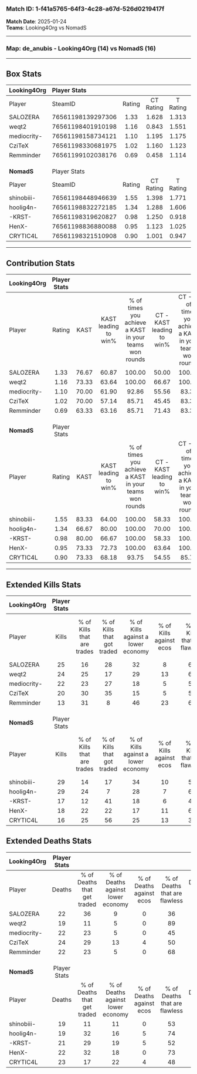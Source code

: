 ### Match ID: 1-f41a5765-64f3-4c28-a67d-526d0219417f  
**Match Date**: 2025-01-24  
**Teams**: Looking4Org vs NomadS  

---  

### **Map**: de_anubis - Looking4Org (14) vs NomadS (16)  
---  

## Box Stats  

| **Looking4Org** | Player Stats      |        |           |          |       |       |       |         |        |      |     |
| :- | :- | :-: | :-: | :-: | :-: | :-: | :-: | :-: | :-: | :-: | :-: |
| Player          | SteamID           | Rating | CT Rating | T Rating | KAST  |  ADR  | Kills | Assists | Deaths | K/D  | HS% |
| SALOZERA        | 76561198139297306 |  1.33  |   1.628   |  1.313   | 76.67 | 103.9 |  25   |   13    |   22   | 1.14 | 48  |
| weqt2           | 76561198401910198 |  1.16  |   0.843   |  1.551   | 73.33 | 64.7  |  24   |    1    |   19   | 1.26 | 37  |
| mediocrity-     | 76561198158734121 |  1.10  |   1.195   |  1.175   | 70.00 | 82.5  |  22   |    5    |   22   | 1.00 | 63  |
| CziTeX          | 76561198330681975 |  1.02  |   1.160   |  1.123   | 70.00 | 84.0  |  20   |    8    |   24   | 0.83 | 55  |
| Remminder       | 76561199102038176 |  0.69  |   0.458   |  1.114   | 63.33 | 52.3  |  13   |    6    |   22   | 0.59 | 38  |
|                 |                   |        |           |          |       |       |       |         |        |      |     |
|                 |                   |        |           |          |       |       |       |         |        |      |     |
|                 |                   |        |           |          |       |       |       |         |        |      |     |
| **NomadS**      | Player Stats      |        |           |          |       |       |       |         |        |      |     |
| Player          | SteamID           | Rating | CT Rating | T Rating | KAST  |  ADR  | Kills | Assists | Deaths | K/D  | HS% |
| shinobiii-      | 76561198448946639 |  1.55  |   1.398   |  1.771   | 83.33 | 106.6 |  29   |   12    |   19   | 1.53 | 51  |
| hoolig4n-       | 76561198832272185 |  1.34  |   1.288   |  1.606   | 66.67 | 83.2  |  29   |    8    |   19   | 1.53 | 41  |
| -KRST-          | 76561198319620827 |  0.98  |   1.250   |  0.918   | 80.00 | 62.1  |  17   |    5    |   21   | 0.81 | 23  |
| HenX-           | 76561198836880088 |  0.95  |   1.123   |  1.025   | 73.33 | 63.9  |  18   |    6    |   22   | 0.82 | 66  |
| CRYTIC4L        | 76561198321510908 |  0.90  |   1.001   |  0.947   | 73.33 | 71.1  |  16   |    8    |   23   | 0.70 | 68  |
---  

## Contribution Stats  

| **Looking4Org** | Player Stats |       |                      |                                                        |                           |                                                             |                          |                                                            |
| :- | :-: | :-: | :-: | :-: | :-: | :-: | :-: | :-: |
| Player          |    Rating    | KAST  | KAST leading to win% | % of times you achieve a KAST in your teams won rounds | CT - KAST leading to win% | CT - % of times you achieve a KAST in your teams won rounds | T - KAST leading to win% | T - % of times you achieve a KAST in your teams won rounds |
| SALOZERA        |     1.33     | 76.67 |        60.87         |                         100.00                         |           50.00           |                           100.00                            |          72.73           |                           100.00                           |
| weqt2           |     1.16     | 73.33 |        63.64         |                         100.00                         |           66.67           |                           100.00                            |          61.54           |                           100.00                           |
| mediocrity-     |     1.10     | 70.00 |        61.90         |                         92.86                          |           55.56           |                            83.33                            |          66.67           |                           100.00                           |
| CziTeX          |     1.02     | 70.00 |        57.14         |                         85.71                          |           45.45           |                            83.33                            |          70.00           |                           87.50                            |
| Remminder       |     0.69     | 63.33 |        63.16         |                         85.71                          |           71.43           |                            83.33                            |          58.33           |                           87.50                            |
|                 |              |       |                      |                                                        |                           |                                                             |                          |                                                            |
|                 |              |       |                      |                                                        |                           |                                                             |                          |                                                            |
|                 |              |       |                      |                                                        |                           |                                                             |                          |                                                            |
| **NomadS**      | Player Stats |       |                      |                                                        |                           |                                                             |                          |                                                            |
| Player          |    Rating    | KAST  | KAST leading to win% | % of times you achieve a KAST in your teams won rounds | CT - KAST leading to win% | CT - % of times you achieve a KAST in your teams won rounds | T - KAST leading to win% | T - % of times you achieve a KAST in your teams won rounds |
| shinobiii-      |     1.55     | 83.33 |        64.00         |                         100.00                         |           58.33           |                           100.00                            |          69.23           |                           100.00                           |
| hoolig4n-       |     1.34     | 66.67 |        80.00         |                         100.00                         |           70.00           |                           100.00                            |          90.00           |                           100.00                           |
| -KRST-          |     0.98     | 80.00 |        66.67         |                         100.00                         |           58.33           |                           100.00                            |          75.00           |                           100.00                           |
| HenX-           |     0.95     | 73.33 |        72.73         |                         100.00                         |           63.64           |                           100.00                            |          81.82           |                           100.00                           |
| CRYTIC4L        |     0.90     | 73.33 |        68.18         |                         93.75                          |           54.55           |                            85.71                            |          81.82           |                           100.00                           |
---  

## Extended Kills Stats  

| **Looking4Org** | Player Stats |                            |                            |                                    |                         |                              |                                 |                                       |                    |           |
| :- | :-: | :-: | :-: | :-: | :-: | :-: | :-: | :-: | :-: | :-: |
| Player          |    Kills     | % of Kills that are trades | % of Kills that got traded | % of Kills against a lower economy | % of Kills against ecos | % of Kills that are flawless | % of Kills that are close duels | % of Kills that are assisted by flash | Pistol Round Kills | AWP Kills |
| SALOZERA        |      25      |             16             |             28             |                 32                 |            8            |              64              |                0                |                   0                   |         1          |     0     |
| weqt2           |      24      |             25             |             17             |                 29                 |           13            |              67              |                8                |                   0                   |         2          |    15     |
| mediocrity-     |      22      |             23             |             27             |                 18                 |            5            |              55              |               18                |                   0                   |         0          |     0     |
| CziTeX          |      20      |             30             |             35             |                 15                 |            5            |              50              |                5                |                   0                   |         2          |     0     |
| Remminder       |      13      |             31             |             8              |                 46                 |           23            |              62              |                8                |                   0                   |         0          |     0     |
|                 |              |                            |                            |                                    |                         |                              |                                 |                                       |                    |           |
|                 |              |                            |                            |                                    |                         |                              |                                 |                                       |                    |           |
|                 |              |                            |                            |                                    |                         |                              |                                 |                                       |                    |           |
| **NomadS**      | Player Stats |                            |                            |                                    |                         |                              |                                 |                                       |                    |           |
| Player          |    Kills     | % of Kills that are trades | % of Kills that got traded | % of Kills against a lower economy | % of Kills against ecos | % of Kills that are flawless | % of Kills that are close duels | % of Kills that are assisted by flash | Pistol Round Kills | AWP Kills |
| shinobiii-      |      29      |             14             |             17             |                 34                 |           10            |              55              |                7                |                   3                   |         0          |     0     |
| hoolig4n-       |      29      |             24             |             7              |                 28                 |            7            |              69              |                3                |                   3                   |         5          |    11     |
| -KRST-          |      17      |             12             |             41             |                 18                 |            6            |              47              |               18                |                  18                   |         0          |     1     |
| HenX-           |      18      |             22             |             22             |                 17                 |           11            |              67              |               17                |                   0                   |         2          |     0     |
| CRYTIC4L        |      16      |             25             |             56             |                 25                 |           13            |              38              |               13                |                   6                   |         3          |     0     |
## Extended Deaths Stats  

| **Looking4Org** | Player Stats |                             |                                   |                          |                               |                            |                           |               |
| :- | :-: | :-: | :-: | :-: | :-: | :-: | :-: | :-: |
| Player          |    Deaths    | % of Deaths that get traded | % of Deaths against lower economy | % of Deaths against ecos | % of Deaths that are flawless | % of Deaths that are close | % of Deaths while blinded | Deaths to AWP |
| SALOZERA        |      22      |             36              |                 9                 |            0             |              36               |             18             |             0             |       1       |
| weqt2           |      19      |             11              |                 5                 |            0             |              89               |             0              |             0             |       4       |
| mediocrity-     |      22      |             23              |                 5                 |            0             |              45               |             5              |             9             |       5       |
| CziTeX          |      24      |             29              |                13                 |            4             |              50               |             21             |            13             |       0       |
| Remminder       |      22      |             23              |                 5                 |            0             |              68               |             5              |             5             |       2       |
|                 |              |                             |                                   |                          |                               |                            |                           |               |
|                 |              |                             |                                   |                          |                               |                            |                           |               |
|                 |              |                             |                                   |                          |                               |                            |                           |               |
| **NomadS**      | Player Stats |                             |                                   |                          |                               |                            |                           |               |
| Player          |    Deaths    | % of Deaths that get traded | % of Deaths against lower economy | % of Deaths against ecos | % of Deaths that are flawless | % of Deaths that are close | % of Deaths while blinded | Deaths to AWP |
| shinobiii-      |      19      |             11              |                11                 |            0             |              53               |             16             |             0             |       1       |
| hoolig4n-       |      19      |             32              |                16                 |            5             |              74               |             11             |             0             |       4       |
| -KRST-          |      21      |             29              |                19                 |            5             |              52               |             5              |             0             |       1       |
| HenX-           |      22      |             32              |                18                 |            0             |              73               |             5              |             0             |       3       |
| CRYTIC4L        |      23      |             17              |                22                 |            4             |              48               |             4              |             0             |       6       |
